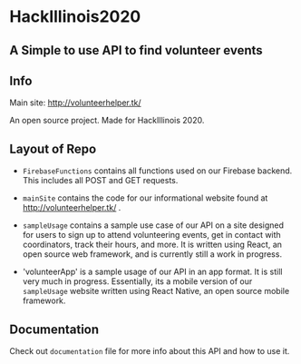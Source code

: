 # HackIllinois2020

## A Simple to use API to find volunteer events

## Info
Main site: http://volunteerhelper.tk/

An open source project. Made for HackIllinois 2020.


## Layout of Repo
* `FirebaseFunctions` contains all functions used on our Firebase backend. This includes all POST and GET requests.

* `mainSite` contains the code for our informational website found at http://volunteerhelper.tk/ .

* `sampleUsage` contains a sample use case of our API on a site designed for users to sign up to attend volunteering events, get in contact with coordinators, track their hours, and more. It is written using React, an open source web framework, and is currently still a work in progress.

* 'volunteerApp' is a sample usage of our API in an app format. It is still very much in progress. Essentially, its a mobile version of our `sampleUsage` website written using React Native, an open source mobile framework.


## Documentation
Check out `documentation` file for more info about this API and how to use it.
